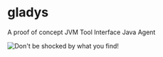 # gladys
A proof of concept JVM Tool Interface Java Agent

![Don't be shocked by what you find!][mskravitz]

[mskravitz]: https://vignette.wikia.nocookie.net/bewitched/images/e/ee/Gladys_Kravitz.jpg/revision/latest?cb=20090817040052
